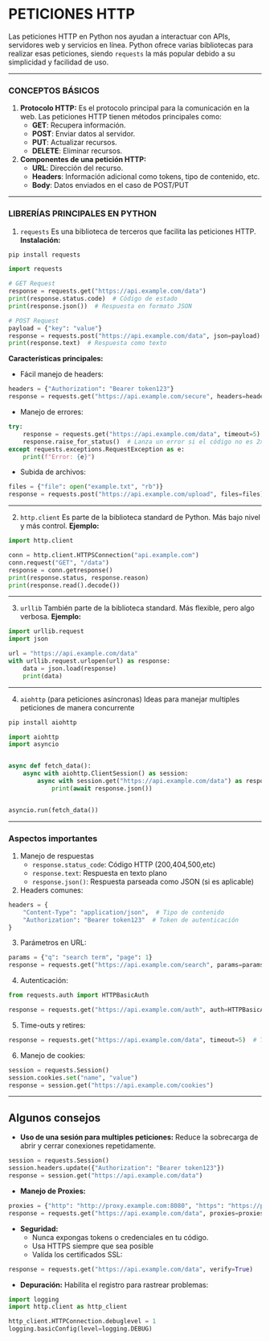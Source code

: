 # PETICIONES HTTP

Las peticiones HTTP en Python nos ayudan a interactuar con APIs, servidores web y servicios en línea. Python ofrece
varias bibliotecas para realizar esas peticiones, siendo `requests` la más popular debido a su simplicidad y
facilidad de uso.

---

### CONCEPTOS BÁSICOS

1. **Protocolo HTTP:** Es el protocolo principal para la comunicación en la web. Las peticiones HTTP tienen métodos
   principales como:
    - **GET**: Recupera información.
    - **POST**: Enviar datos al servidor.
    - **PUT**: Actualizar recursos.
    - **DELETE**: Eliminar recursos.
2. **Componentes de una petición HTTP:**
    - **URL**: Dirección del recurso.
    - **Headers**: Información adicional como tokens, tipo de contenido, etc.
    - **Body**: Datos enviados en el caso de POST/PUT

---

### LIBRERÍAS PRINCIPALES EN PYTHON

1. `requests`
   Es una biblioteca de terceros que facilita las peticiones HTTP.
   **Instalación:**

```bash
pip install requests
```

```python
import requests

# GET Request
response = requests.get("https://api.example.com/data")
print(response.status.code)  # Código de estado
print(response.json())  # Respuesta en formato JSON

# POST Request
payload = {"key": "value"}
response = requests.post("https://api.example.com/data", json=payload)
print(response.text)  # Respuesta como texto
```

**Características principales:**

- Fácil manejo de headers:

```python
headers = {"Authorization": "Bearer token123"}
response = requests.get("https://api.example.com/secure", headers=headers)
```

- Manejo de errores:

```python
try:
    response = requests.get("https://api.example.com/data", timeout=5)
    response.raise_for_status()  # Lanza un error si el código no es 2xx
except requests.exceptions.RequestException as e:
    print(f"Error: {e}")
```

- Subida de archivos:

```python
files = {"file": open("example.txt", "rb")}
response = requests.post("https://api.example.com/upload", files=files)
```

---

2. `http.client`
   Es parte de la biblioteca standard de Python. Más bajo nivel y más control.
   **Ejemplo:**

```python
import http.client

conn = http.client.HTTPSConnection("api.example.com")
conn.request("GET", "/data")
response = conn.getresponse()
print(response.status, response.reason)
print(response.read().decode())
```

---

3. `urllib`
   También parte de la biblioteca standard. Más flexible, pero algo verbosa.
   **Ejemplo:**

```python
import urllib.request
import json

url = "https://api.example.com/data"
with urllib.request.urlopen(url) as response:
    data = json.load(response)
    print(data)
```

---

4. `aiohttp` (para peticiones asíncronas)
   Ideas para manejar multiples peticiones de manera concurrente

```bash
pip install aiohttp
```

```python
import aiohttp
import asyncio


async def fetch_data():
    async with aiohttp.ClientSession() as session:
        async with session.get("https://api.example.com/data") as response:
            print(await response.json())


asyncio.run(fetch_data())
```

---

### Aspectos importantes

1. Manejo de respuestas
    - `response.status_code`: Código HTTP (200,404,500,etc)
    - `response.text`: Respuesta en texto plano
    - `response.json()`: Respuesta parseada como JSON (si es aplicable)
2. Headers comunes:

```python
headers = {
    "Content-Type": "application/json",  # Tipo de contenido
    "Authorization": "Bearer token123"  # Token de autenticación
}
```

3. Parámetros en URL:

```python
params = {"q": "search term", "page": 1}
response = requests.get("https://api.example.com/search", params=params)
```

4. Autenticación:

```python
from requests.auth import HTTPBasicAuth

response = requests.get("https://api.example.com/auth", auth=HTTPBasicAuth("user", "pass"))
```

5. Time-outs y retires:

```python
response = requests.get("https://api.example.com/data", timeout=5)  # Timeout en segundos
```

6. Manejo de cookies:

```python
session = requests.Session()
session.cookies.set("name", "value")
response = session.get("https://api.example.com/cookies")
```

---

## Algunos consejos

- **Uso de una sesión para multiples peticiones:** Reduce la sobrecarga de abrir y cerrar conexiones repetidamente.

```python
session = requests.Session()
session.headers.update({"Authorization": "Bearer token123"})
response = session.get("https://api.example.com/data")
```

- **Manejo de Proxies:**

```python
proxies = {"http": "http://proxy.example.com:8080", "https": "https://proxy.example.com:8080"}
response = requests.get("https://api.example.com/data", proxies=proxies)
```

- **Seguridad:**
    - Nunca expongas tokens o credenciales en tu código.
    - Usa HTTPS siempre que sea posible
    - Valída los certificados SSL:

```python
response = requests.get("https://api.example.com/data", verify=True)
```

- **Depuración:** Habilita el registro para rastrear problemas:

```python
import logging
import http.client as http_client

http_client.HTTPConnection.debuglevel = 1
logging.basicConfig(level=logging.DEBUG)
```